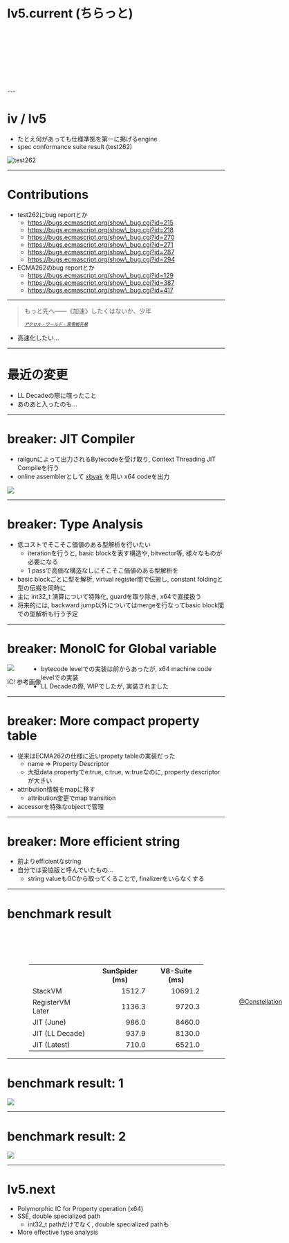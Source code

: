 lv5.current (ちらっと)
======================

</br>
</br>
</br>
</br>
</br>
</br>
</br>

<p><a href="https://twitter.com/Constellation" rel="author" style="position:absolute;bottom:40%;right:10%;">@Constellation</a></p>
---

iv / lv5
========

- たとえ何があっても仕様準拠を第一に掲げるengine
- spec conformance suite result (test262)

![test262](./img001.png)

---

Contributions
=============

- test262にbug reportとか
    - https://bugs.ecmascript.org/show\_bug.cgi?id=215
    - https://bugs.ecmascript.org/show\_bug.cgi?id=218
    - https://bugs.ecmascript.org/show\_bug.cgi?id=270
    - https://bugs.ecmascript.org/show\_bug.cgi?id=271
    - https://bugs.ecmascript.org/show\_bug.cgi?id=287
    - https://bugs.ecmascript.org/show\_bug.cgi?id=294
- ECMA262のbug reportとか
    - https://bugs.ecmascript.org/show\_bug.cgi?id=129
    - https://bugs.ecmascript.org/show\_bug.cgi?id=387
    - https://bugs.ecmascript.org/show\_bug.cgi?id=417

---

<blockquote cite="http://accel-world.net/" title="黒雪姫先輩">
<p>もっと先へ――《加速》したくはないか、少年</p>
<cite style="font-size:70%;"><a href="http://accel-world.net/">アクセル・ワールド - 黒雪姫先輩</a></cite>
</blockquote>

- 高速化したい...

---

最近の変更
==========

- LL Decadeの際に喋ったこと
- あのあと入ったのも...

---

breaker: JIT Compiler
=====================

- railgunによって出力されるBytecodeを受け取り, Context Threading JIT Compileを行う
- online assemblerとして [xbyak](https://github.com/herumi/xbyak) を用い x64 codeを出力

<img src="./breaker.png" style="max-height:500px;"></img>

---

breaker: Type Analysis
======================

- 低コストでそこそこ価値のある型解析を行いたい
    - iterationを行うと, basic blockを表す構造や, bitvector等, 様々なものが必要になる
    - 1 passで高価な構造なしにそこそこ価値のある型解析を
- basic blockごとに型を解析, virtual register間で伝搬し, constant foldingと型の伝搬を同時に
- 主に int32\_t 演算について特殊化, guardを取り除き, x64で直接扱う
- 将来的には, backward jump以外についてはmergeを行なってbasic block間での型解析も行う予定

---

breaker: MonoIC for Global variable
===================================

<div style="float:left">
<img src="./ic.jpg" style="max-height:400px;margin-right:50px;"></img>
<p>IC! 参考画像</p>
</div>

- bytecode levelでの実装は前からあったが, x64 machine code levelでの実装
- LL Decadeの際, WIPでしたが, 実装されました

---

breaker: More compact property table
====================================

- 従来はECMA262の仕様に近いpropety tableの実装だった
    - name => Property Descriptor
    - 大抵data propertyでe:true, c:true, w:trueなのに, property descriptorが大きい
- attribution情報をmapに移す
    - attribution変更でmap transition
- accessorを特殊なobjectで管理

---

breaker: More efficient string
==============================

- 前よりefficientなstring
- 自分では妥協版と呼んでいたもの...
    - string valueもGCから取ってくることで, finalizerをいらなくする

---

benchmark result
================

<table style="margin-left:auto;margin-right:auto;margin-top:20%;width:80%;">
<tr>
  <th></th>
  <th>SunSpider (ms)</th>
  <th>V8-Suite (ms)</th>
</tr>
<tr>
  <td>StackVM</td>
  <td style="text-align:right">1512.7</td>
  <td style="text-align:right">10691.2</td>
</tr>
<tr>
  <td>RegisterVM Later</td>
  <td style="text-align:right">1136.3</td>
  <td style="text-align:right">9720.3</td>
</tr>
<tr>
  <td>JIT (June)</td>
  <td style="text-align:right">986.0</td>
  <td style="text-align:right">8460.0</td>
</tr>
<tr>
  <td>JIT (LL Decade)</td>
  <td style="text-align:right">937.9</td>
  <td style="text-align:right">8130.0</td>
</tr>
<tr>
  <td>JIT (Latest)</td>
  <td style="text-align:right">710.0</td>
  <td style="text-align:right">6521.0</td>
</table>

---

benchmark result: 1
===================

<img src="./SunSpider.png" style="max-height:500px;"></img>

---

benchmark result: 2
===================

<img src="./V8.png" style="max-height:500px;"></img>

---

lv5.next
========

- Polymorphic IC for Property operation (x64)
- SSE, double specialized path
    - int32\_t pathだけでなく, double specialized pathも
- More effective type analysis
